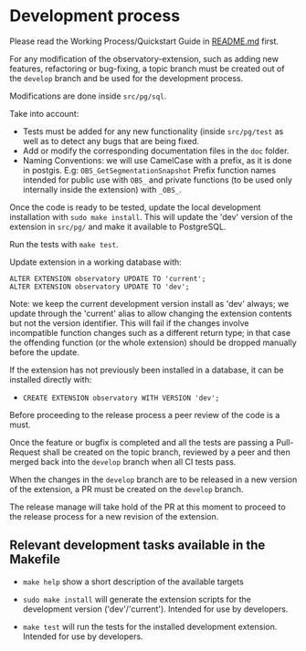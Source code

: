 # Development process

Please read the Working Process/Quickstart Guide in [README.md](README.md) first.

For any modification of the observatory-extension, such as adding new features,
refactoring or bug-fixing, a topic branch must be created out of the `develop`
branch and be used for the development process.

Modifications are done inside `src/pg/sql`.

Take into account:

*  Tests must be added for any new functionality
   (inside `src/pg/test` as well as to
   detect any bugs that are being fixed.
*  Add or modify the corresponding documentation files in the `doc` folder.
*  Naming Conventions: we will use CamelCase with a prefix, as it is done in postgis. E.g: `OBS_GetSegmentationSnapshot`
   Prefix function names intended for public use with `OBS_`
   and private functions (to be used only internally inside
   the extension)  with `_OBS_`.

Once the code is ready to be tested, update the local development installation
with `sudo make install`.
This will update the 'dev' version of the extension in `src/pg/` and
make it available to PostgreSQL.

Run the tests with `make test`.

Update extension in a working database with:
```
ALTER EXTENSION observatory UPDATE TO 'current';
ALTER EXTENSION observatory UPDATE TO 'dev';
```

Note: we keep the current development version install as 'dev' always;
we update through the 'current' alias to allow changing the extension
contents but not the version identifier. This will fail if the
changes involve incompatible function changes such as a different
return type; in that case the offending function (or the whole extension)
should be dropped manually before the update.

If the extension has not previously been installed in a database,
it can be installed directly with:

* `CREATE EXTENSION observatory WITH VERSION 'dev';`

Before proceeding to the release process a peer review of the code is
a must.

Once the feature or bugfix is completed and all the tests are passing
a Pull-Request shall be created on the topic branch, reviewed by a peer
and then merged back into the `develop` branch when all CI tests pass.

When the changes in the `develop` branch are to be released in a new
version of the extension, a PR must be created on the `develop` branch.

The release manage will take hold of the PR at this moment to proceed
to the release process for a new revision of the extension.

## Relevant development tasks available in the Makefile

* `make help` show a short description of the available targets

* `sudo make install` will generate the extension scripts for the development
  version ('dev'/'current').
  Intended for use by developers.

* `make test` will run the tests for the installed development extension.
  Intended for use by developers.
